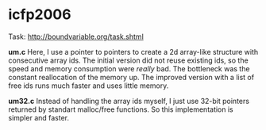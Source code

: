 # icfp2006
Task: http://boundvariable.org/task.shtml

**um.c**
Here, I use a pointer to pointers to create a 2d array-like structure with consecutive array ids.
The initial version did not reuse existing ids, so the speed and memory consumption were _really_ bad. The bottleneck was the constant reallocation of the memory up.
The improved version with a list of free ids runs much faster and uses little memory.

**um32.c**
Instead of handling the array ids myself, I just use 32-bit pointers returned by standart malloc/free functions. So this implementation is simpler and faster.
